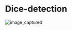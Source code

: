 # Dice-detection
![image_captured](https://github.com/Jalalbaim/Dice-detection/assets/110737334/79daa1f1-9986-404f-af74-94449fcad54f)

